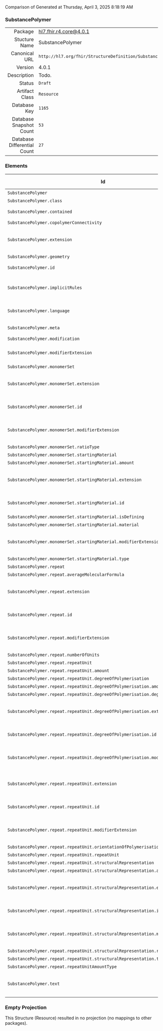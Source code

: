 Comparison of 
Generated at Thursday, April 3, 2025 8:18:19 AM

### SubstancePolymer

|      |     |
| ---: | --- |
| Package | hl7.fhir.r4.core@4.0.1 |
| Stucture Name | SubstancePolymer |
| Canonical URL | `http://hl7.org/fhir/StructureDefinition/SubstancePolymer` |
| Version | 4.0.1 |
| Description | Todo. |
| Status | `Draft` |
| Artifact Class | `Resource` |
| Database Key | `1165` |
| Database Snapshot Count | `53` |
| Database Differential Count | `27` |

### Elements

| Id | Path | Name | Base Path | Short | Cardinality | Collated Type | Binding Strength | Binding Value Set |
| -- | ---- | ---- | --------- | ----- | ----------- | ------------- | ---------------- | ----------------- |
| `SubstancePolymer` | `SubstancePolymer` | `SubstancePolymer` | SubstancePolymer | Todo | 0..* | SubstancePolymer |  |  |
| `SubstancePolymer.class` | `SubstancePolymer.class` | `class` | SubstancePolymer.class | Todo | 0..1 | CodeableConcept |  |  |
| `SubstancePolymer.contained` | `SubstancePolymer.contained` | `contained` | DomainResource.contained | Contained, inline Resources | 0..* | Resource |  |  |
| `SubstancePolymer.copolymerConnectivity` | `SubstancePolymer.copolymerConnectivity` | `copolymerConnectivity` | SubstancePolymer.copolymerConnectivity | Todo | 0..* | CodeableConcept |  |  |
| `SubstancePolymer.extension` | `SubstancePolymer.extension` | `extension` | DomainResource.extension | Additional content defined by implementations | 0..* | Extension |  |  |
| `SubstancePolymer.geometry` | `SubstancePolymer.geometry` | `geometry` | SubstancePolymer.geometry | Todo | 0..1 | CodeableConcept |  |  |
| `SubstancePolymer.id` | `SubstancePolymer.id` | `id` | Resource.id | Logical id of this artifact | 0..1 | id |  |  |
| `SubstancePolymer.implicitRules` | `SubstancePolymer.implicitRules` | `implicitRules` | Resource.implicitRules | A set of rules under which this content was created | 0..1 | uri |  |  |
| `SubstancePolymer.language` | `SubstancePolymer.language` | `language` | Resource.language | Language of the resource content | 0..1 | code | `Required` | `http://hl7.org/fhir/ValueSet/all-languages` |
| `SubstancePolymer.meta` | `SubstancePolymer.meta` | `meta` | Resource.meta | Metadata about the resource | 0..1 | Meta |  |  |
| `SubstancePolymer.modification` | `SubstancePolymer.modification` | `modification` | SubstancePolymer.modification | Todo | 0..* | string |  |  |
| `SubstancePolymer.modifierExtension` | `SubstancePolymer.modifierExtension` | `modifierExtension` | DomainResource.modifierExtension | Extensions that cannot be ignored | 0..* | Extension |  |  |
| `SubstancePolymer.monomerSet` | `SubstancePolymer.monomerSet` | `monomerSet` | SubstancePolymer.monomerSet | Todo | 0..* | BackboneElement |  |  |
| `SubstancePolymer.monomerSet.extension` | `SubstancePolymer.monomerSet.extension` | `extension` | Element.extension | Additional content defined by implementations | 0..* | Extension |  |  |
| `SubstancePolymer.monomerSet.id` | `SubstancePolymer.monomerSet.id` | `id` | Element.id | Unique id for inter-element referencing | 0..1 | id |  |  |
| `SubstancePolymer.monomerSet.modifierExtension` | `SubstancePolymer.monomerSet.modifierExtension` | `modifierExtension` | BackboneElement.modifierExtension | Extensions that cannot be ignored even if unrecognized | 0..* | Extension |  |  |
| `SubstancePolymer.monomerSet.ratioType` | `SubstancePolymer.monomerSet.ratioType` | `ratioType` | SubstancePolymer.monomerSet.ratioType | Todo | 0..1 | CodeableConcept |  |  |
| `SubstancePolymer.monomerSet.startingMaterial` | `SubstancePolymer.monomerSet.startingMaterial` | `startingMaterial` | SubstancePolymer.monomerSet.startingMaterial | Todo | 0..* | BackboneElement |  |  |
| `SubstancePolymer.monomerSet.startingMaterial.amount` | `SubstancePolymer.monomerSet.startingMaterial.amount` | `amount` | SubstancePolymer.monomerSet.startingMaterial.amount | Todo | 0..1 | SubstanceAmount |  |  |
| `SubstancePolymer.monomerSet.startingMaterial.extension` | `SubstancePolymer.monomerSet.startingMaterial.extension` | `extension` | Element.extension | Additional content defined by implementations | 0..* | Extension |  |  |
| `SubstancePolymer.monomerSet.startingMaterial.id` | `SubstancePolymer.monomerSet.startingMaterial.id` | `id` | Element.id | Unique id for inter-element referencing | 0..1 | id |  |  |
| `SubstancePolymer.monomerSet.startingMaterial.isDefining` | `SubstancePolymer.monomerSet.startingMaterial.isDefining` | `isDefining` | SubstancePolymer.monomerSet.startingMaterial.isDefining | Todo | 0..1 | boolean |  |  |
| `SubstancePolymer.monomerSet.startingMaterial.material` | `SubstancePolymer.monomerSet.startingMaterial.material` | `material` | SubstancePolymer.monomerSet.startingMaterial.material | Todo | 0..1 | CodeableConcept |  |  |
| `SubstancePolymer.monomerSet.startingMaterial.modifierExtension` | `SubstancePolymer.monomerSet.startingMaterial.modifierExtension` | `modifierExtension` | BackboneElement.modifierExtension | Extensions that cannot be ignored even if unrecognized | 0..* | Extension |  |  |
| `SubstancePolymer.monomerSet.startingMaterial.type` | `SubstancePolymer.monomerSet.startingMaterial.type` | `type` | SubstancePolymer.monomerSet.startingMaterial.type | Todo | 0..1 | CodeableConcept |  |  |
| `SubstancePolymer.repeat` | `SubstancePolymer.repeat` | `repeat` | SubstancePolymer.repeat | Todo | 0..* | BackboneElement |  |  |
| `SubstancePolymer.repeat.averageMolecularFormula` | `SubstancePolymer.repeat.averageMolecularFormula` | `averageMolecularFormula` | SubstancePolymer.repeat.averageMolecularFormula | Todo | 0..1 | string |  |  |
| `SubstancePolymer.repeat.extension` | `SubstancePolymer.repeat.extension` | `extension` | Element.extension | Additional content defined by implementations | 0..* | Extension |  |  |
| `SubstancePolymer.repeat.id` | `SubstancePolymer.repeat.id` | `id` | Element.id | Unique id for inter-element referencing | 0..1 | id |  |  |
| `SubstancePolymer.repeat.modifierExtension` | `SubstancePolymer.repeat.modifierExtension` | `modifierExtension` | BackboneElement.modifierExtension | Extensions that cannot be ignored even if unrecognized | 0..* | Extension |  |  |
| `SubstancePolymer.repeat.numberOfUnits` | `SubstancePolymer.repeat.numberOfUnits` | `numberOfUnits` | SubstancePolymer.repeat.numberOfUnits | Todo | 0..1 | integer |  |  |
| `SubstancePolymer.repeat.repeatUnit` | `SubstancePolymer.repeat.repeatUnit` | `repeatUnit` | SubstancePolymer.repeat.repeatUnit | Todo | 0..* | BackboneElement |  |  |
| `SubstancePolymer.repeat.repeatUnit.amount` | `SubstancePolymer.repeat.repeatUnit.amount` | `amount` | SubstancePolymer.repeat.repeatUnit.amount | Todo | 0..1 | SubstanceAmount |  |  |
| `SubstancePolymer.repeat.repeatUnit.degreeOfPolymerisation` | `SubstancePolymer.repeat.repeatUnit.degreeOfPolymerisation` | `degreeOfPolymerisation` | SubstancePolymer.repeat.repeatUnit.degreeOfPolymerisation | Todo | 0..* | BackboneElement |  |  |
| `SubstancePolymer.repeat.repeatUnit.degreeOfPolymerisation.amount` | `SubstancePolymer.repeat.repeatUnit.degreeOfPolymerisation.amount` | `amount` | SubstancePolymer.repeat.repeatUnit.degreeOfPolymerisation.amount | Todo | 0..1 | SubstanceAmount |  |  |
| `SubstancePolymer.repeat.repeatUnit.degreeOfPolymerisation.degree` | `SubstancePolymer.repeat.repeatUnit.degreeOfPolymerisation.degree` | `degree` | SubstancePolymer.repeat.repeatUnit.degreeOfPolymerisation.degree | Todo | 0..1 | CodeableConcept |  |  |
| `SubstancePolymer.repeat.repeatUnit.degreeOfPolymerisation.extension` | `SubstancePolymer.repeat.repeatUnit.degreeOfPolymerisation.extension` | `extension` | Element.extension | Additional content defined by implementations | 0..* | Extension |  |  |
| `SubstancePolymer.repeat.repeatUnit.degreeOfPolymerisation.id` | `SubstancePolymer.repeat.repeatUnit.degreeOfPolymerisation.id` | `id` | Element.id | Unique id for inter-element referencing | 0..1 | id |  |  |
| `SubstancePolymer.repeat.repeatUnit.degreeOfPolymerisation.modifierExtension` | `SubstancePolymer.repeat.repeatUnit.degreeOfPolymerisation.modifierExtension` | `modifierExtension` | BackboneElement.modifierExtension | Extensions that cannot be ignored even if unrecognized | 0..* | Extension |  |  |
| `SubstancePolymer.repeat.repeatUnit.extension` | `SubstancePolymer.repeat.repeatUnit.extension` | `extension` | Element.extension | Additional content defined by implementations | 0..* | Extension |  |  |
| `SubstancePolymer.repeat.repeatUnit.id` | `SubstancePolymer.repeat.repeatUnit.id` | `id` | Element.id | Unique id for inter-element referencing | 0..1 | id |  |  |
| `SubstancePolymer.repeat.repeatUnit.modifierExtension` | `SubstancePolymer.repeat.repeatUnit.modifierExtension` | `modifierExtension` | BackboneElement.modifierExtension | Extensions that cannot be ignored even if unrecognized | 0..* | Extension |  |  |
| `SubstancePolymer.repeat.repeatUnit.orientationOfPolymerisation` | `SubstancePolymer.repeat.repeatUnit.orientationOfPolymerisation` | `orientationOfPolymerisation` | SubstancePolymer.repeat.repeatUnit.orientationOfPolymerisation | Todo | 0..1 | CodeableConcept |  |  |
| `SubstancePolymer.repeat.repeatUnit.repeatUnit` | `SubstancePolymer.repeat.repeatUnit.repeatUnit` | `repeatUnit` | SubstancePolymer.repeat.repeatUnit.repeatUnit | Todo | 0..1 | string |  |  |
| `SubstancePolymer.repeat.repeatUnit.structuralRepresentation` | `SubstancePolymer.repeat.repeatUnit.structuralRepresentation` | `structuralRepresentation` | SubstancePolymer.repeat.repeatUnit.structuralRepresentation | Todo | 0..* | BackboneElement |  |  |
| `SubstancePolymer.repeat.repeatUnit.structuralRepresentation.attachment` | `SubstancePolymer.repeat.repeatUnit.structuralRepresentation.attachment` | `attachment` | SubstancePolymer.repeat.repeatUnit.structuralRepresentation.attachment | Todo | 0..1 | Attachment |  |  |
| `SubstancePolymer.repeat.repeatUnit.structuralRepresentation.extension` | `SubstancePolymer.repeat.repeatUnit.structuralRepresentation.extension` | `extension` | Element.extension | Additional content defined by implementations | 0..* | Extension |  |  |
| `SubstancePolymer.repeat.repeatUnit.structuralRepresentation.id` | `SubstancePolymer.repeat.repeatUnit.structuralRepresentation.id` | `id` | Element.id | Unique id for inter-element referencing | 0..1 | id |  |  |
| `SubstancePolymer.repeat.repeatUnit.structuralRepresentation.modifierExtension` | `SubstancePolymer.repeat.repeatUnit.structuralRepresentation.modifierExtension` | `modifierExtension` | BackboneElement.modifierExtension | Extensions that cannot be ignored even if unrecognized | 0..* | Extension |  |  |
| `SubstancePolymer.repeat.repeatUnit.structuralRepresentation.representation` | `SubstancePolymer.repeat.repeatUnit.structuralRepresentation.representation` | `representation` | SubstancePolymer.repeat.repeatUnit.structuralRepresentation.representation | Todo | 0..1 | string |  |  |
| `SubstancePolymer.repeat.repeatUnit.structuralRepresentation.type` | `SubstancePolymer.repeat.repeatUnit.structuralRepresentation.type` | `type` | SubstancePolymer.repeat.repeatUnit.structuralRepresentation.type | Todo | 0..1 | CodeableConcept |  |  |
| `SubstancePolymer.repeat.repeatUnitAmountType` | `SubstancePolymer.repeat.repeatUnitAmountType` | `repeatUnitAmountType` | SubstancePolymer.repeat.repeatUnitAmountType | Todo | 0..1 | CodeableConcept |  |  |
| `SubstancePolymer.text` | `SubstancePolymer.text` | `text` | DomainResource.text | Text summary of the resource, for human interpretation | 0..1 | Narrative |  |  |
### Empty Projection

This Structure (Resource) resulted in no projection (no mappings to other packages).

